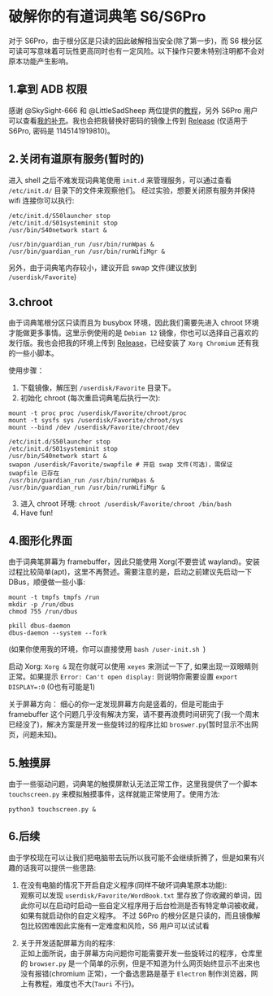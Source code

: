 # 破解你的有道词典笔 S6/S6Pro
对于 S6Pro，由于根分区是只读的因此破解相当安全(除了第一步)，而 S6 根分区可读可写意味着可玩性更高同时也有一定风险。以下操作只要未特别注明都不会对原本功能产生影响。
## 1.拿到 ADB 权限
感谢 @SkySight-666 和 @LittleSadSheep 两位提供的[教程](https://github.com/orgs/PenUniverse/discussions/277)，另外 S6Pro 用户可以查看[我的补充](https://github.com/orgs/PenUniverse/discussions/277#discussioncomment-12398830)。我也会把我替换好密码的镜像上传到 [Release](https://github.com/ovo-Tim/Youdao-DictPenS6P/releases) (仅适用于 S6Pro, 密码是 1145141919810)。

## 2.关闭有道原有服务(暂时的)
进入 shell 之后不难发现词典笔使用 `init.d` 来管理服务，可以通过查看 `/etc/init.d/` 目录下的文件来观察他们。
经过实验，想要关闭原有服务并保持 wifi 连接你可以执行:
``` shell
/etc/init.d/S50launcher stop
/etc/init.d/S01systeminit stop
/usr/bin/S40network start &

/usr/bin/guardian_run /usr/bin/runWpas &
/usr/bin/guardian_run /usr/bin/runWifiMgr &
```

另外，由于词典笔内存较小，建议开启 swap 文件(建议放到 `/userdisk/Favorite`)

## 3.chroot
由于词典笔根分区只读而且为 busybox 环境，因此我们需要先进入 chroot 环境才能做更多事情。这里示例使用的是 `Debian 12` 镜像，你也可以选择自己喜欢的发行版。我也会把我的环境上传到 [Release](https://github.com/ovo-Tim/Youdao-DictPenS6P/releases)，已经安装了 `Xorg Chromium` 还有我的一些小脚本。

使用步骤：
1. 下载镜像，解压到 `/userdisk/Favorite` 目录下。
2. 初始化 chroot (每次重启词典笔后执行一次):
``` shell
mount -t proc proc /userdisk/Favorite/chroot/proc
mount -t sysfs sys /userdisk/Favorite/chroot/sys
mount --bind /dev /userdisk/Favorite/chroot/dev

/etc/init.d/S50launcher stop
/etc/init.d/S01systeminit stop
/usr/bin/S40network start &
swapon /userdisk/Favorite/swapfile # 开启 swap 文件(可选)，需保证 swapfile 已存在
/usr/bin/guardian_run /usr/bin/runWpas &
/usr/bin/guardian_run /usr/bin/runWifiMgr &
```
3. 进入 chroot 环境: `chroot /userdisk/Favorite/chroot /bin/bash`
4. Have fun!

## 4.图形化界面
由于词典笔屏幕为 framebuffer，因此只能使用 Xorg(不要尝试 wayland)。安装过程比较简单(apt)，这里不再赘述。需要注意的是，启动之前建议先启动一下 DBus，顺便做一些小事:
``` shell
mount -t tmpfs tmpfs /run
mkdir -p /run/dbus
chmod 755 /run/dbus

pkill dbus-daemon
dbus-daemon --system --fork
```
(如果你使用我的环境，你可以直接使用 `bash /user-init.sh `)

启动 Xorg: `Xorg &`
现在你就可以使用 `xeyes` 来测试一下了, 如果出现一双眼睛则正常。如果提示 `Error: Can't open display:` 则说明你需要设置 `export DISPLAY=:0` (0也有可能是1)

关于屏幕方向：
细心的你一定发现屏幕方向是竖着的，但是可能由于 framebuffer 这个问题几乎没有解决方案，请不要再浪费时间研究了(我一个周末已经没了)，解决方案是开发一些旋转过的程序比如 `broswer.py`(暂时显示不出网页，问题未知)。

## 5.触摸屏
由于一些驱动问题，词典笔的触摸屏默认无法正常工作，这里我提供了一个脚本 `touchscreen.py` 来模拟触摸事件，这样就能正常使用了。使用方法:
``` shell
python3 touchscreen.py &
```

## 6.后续
由于学校现在可以让我们把电脑带去玩所以我可能不会继续折腾了，但是如果有兴趣的话我可以提供一些思路:
1. 在没有电脑的情况下开启自定义程序(同样不破坏词典笔原本功能): <br/>
观察可以发现 `userdisk/Favorite/WordBook.txt` 里存放了你收藏的单词，因此你可以在启动时启动一些自定义程序用于后台检测是否有特定单词被收藏，如果有就启动你的自定义程序。
不过 S6Pro 的根分区是只读的，而且镜像解包比较困难因此实施有一定难度和风险，S6 用户可以试试看

2. 关于开发适配屏幕方向的程序: <br/>
正如上面所说，由于屏幕方向问题你可能需要开发一些旋转过的程序，仓库里的 `browser.py` 是一个简单的示例，但是不知道为什么网页始终显示不出来也没有报错(chromium 正常)，一个备选思路是基于 `Electron` 制作浏览器，网上有教程，难度也不大(`Tauri` 不行)。
